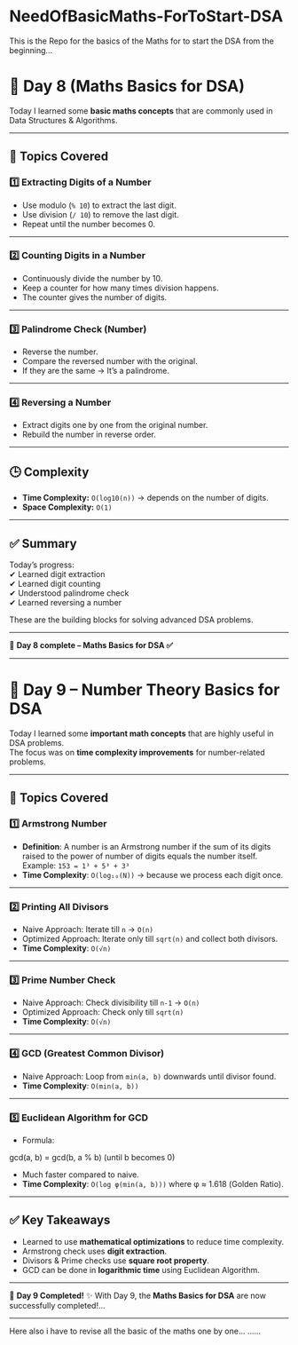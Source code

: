 # NeedOfBasicMaths-ForToStart-DSA
This is the Repo for the basics of the Maths for to start the DSA from the beginning...
# 🚀 Day 8 (Maths Basics for DSA)

Today I learned some **basic maths concepts** that are commonly used in Data Structures & Algorithms.  

---

## 📌 Topics Covered

### 1️⃣ Extracting Digits of a Number
- Use modulo (`% 10`) to extract the last digit.  
- Use division (`/ 10`) to remove the last digit.  
- Repeat until the number becomes 0.  

---

### 2️⃣ Counting Digits in a Number
- Continuously divide the number by 10.  
- Keep a counter for how many times division happens.  
- The counter gives the number of digits.  

---

### 3️⃣ Palindrome Check (Number)
- Reverse the number.  
- Compare the reversed number with the original.  
- If they are the same → It’s a palindrome.  

---

### 4️⃣ Reversing a Number
- Extract digits one by one from the original number.  
- Rebuild the number in reverse order.  

---

## 🕒 Complexity
- **Time Complexity:** `O(log10(n))` → depends on the number of digits.  
- **Space Complexity:** `O(1)`  

---

## ✅ Summary
Today’s progress:  
✔ Learned digit extraction  
✔ Learned digit counting  
✔ Understood palindrome check  
✔ Learned reversing a number  

These are the building blocks for solving advanced DSA problems.  

---
🔖 **Day 8 complete – Maths Basics for DSA ✅**

---

# 🚀 Day 9 – Number Theory Basics for DSA

Today I learned some **important math concepts** that are highly useful in DSA problems.  
The focus was on **time complexity improvements** for number-related problems.

---

## 📌 Topics Covered

### 1️⃣ Armstrong Number  
- **Definition**: A number is an Armstrong number if the sum of its digits raised to the power of number of digits equals the number itself.  
  Example: `153 = 1³ + 5³ + 3³`  
- **Time Complexity**: `O(log₁₀(N))` → because we process each digit once.

---

### 2️⃣ Printing All Divisors  
- Naive Approach: Iterate till `n` → `O(n)`  
- Optimized Approach: Iterate only till `sqrt(n)` and collect both divisors.  
- **Time Complexity**: `O(√n)`

---

### 3️⃣ Prime Number Check  
- Naive Approach: Check divisibility till `n-1` → `O(n)`  
- Optimized Approach: Check only till `sqrt(n)`  
- **Time Complexity**: `O(√n)`

---

### 4️⃣ GCD (Greatest Common Divisor)  
- Naive Approach: Loop from `min(a, b)` downwards until divisor found.  
- **Time Complexity**: `O(min(a, b))`

---

### 5️⃣ Euclidean Algorithm for GCD  
- Formula:  

gcd(a, b) = gcd(b, a % b) (until b becomes 0)

- Much faster compared to naive.  
- **Time Complexity**: `O(log φ(min(a, b)))` where φ ≈ 1.618 (Golden Ratio).

---

## ✅ Key Takeaways
- Learned to use **mathematical optimizations** to reduce time complexity.  
- Armstrong check uses **digit extraction**.  
- Divisors & Prime checks use **square root property**.  
- GCD can be done in **logarithmic time** using Euclidean Algorithm.  

---

📅 **Day 9 Completed!**
✨ With Day 9, the **Maths Basics for DSA** are now successfully completed!...

---
Here also i have to revise all the basic of the maths one by one...
......


